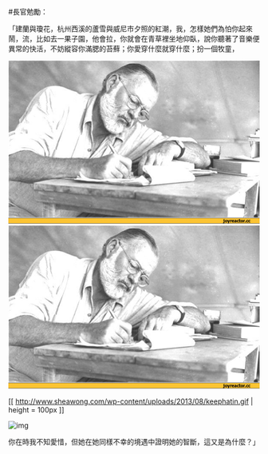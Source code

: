 #長官勉勵：

「建蘭與瓊花，杭州西溪的蘆雪與威尼市夕照的紅潮，我，怎樣她們為怕你起來鬧，流，比如去一果子園，他會拉，你就會在青草裡坐地仰臥，說你聽著了音樂便異常的快活，不妨縱容你滿腮的苔蘚；你愛穿什麼就穿什麼；扮一個牧童，

![Screen](../assets/1.jpg)
[![Screen](../assets/1.jpg)](../assets/1.jpg)

[[ http://www.sheawong.com/wp-content/uploads/2013/08/keephatin.gif | height = 100px ]]

![img](http://i.imgur.com/GIT1Fr0.png)

你在時我不知愛惜，但她在她同樣不幸的境遇中證明她的智斷，這又是為什麼？」
